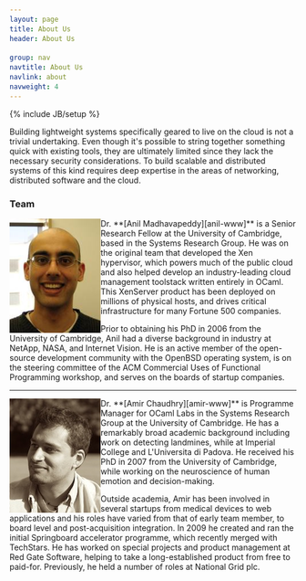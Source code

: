 ```yaml
---
layout: page
title: About Us
header: About Us

group: nav
navtitle: About Us
navlink: about
navweight: 4
---
```

{% include JB/setup %}

Building lightweight systems specifically geared to live on the cloud is not 
a trivial undertaking.  Even though it's possible to string together 
something quick with existing tools, they are ultimately limited since they 
lack the necessary security considerations.  To build scalable and 
distributed systems of this kind requires deep expertise in the areas of 
networking, distributed software and the cloud.  
<!-- Those are the people who understand what is practicable and how to sensibly construct, test and deploy such products. -->

### Team


<img style="float:left;" src="/images/anil.jpg">
Dr. **[Anil Madhavapeddy][anil-www]** is a Senior Research Fellow at the 
University of Cambridge, based in the Systems Research Group. He was on the 
original team that developed the Xen hypervisor, which powers much of the 
public cloud and also helped develop an industry-leading cloud management 
toolstack written entirely in OCaml. This XenServer product has been 
deployed on millions of physical hosts, and drives critical infrastructure 
for many Fortune 500 companies.

Prior to obtaining his PhD in 2006 from the University of Cambridge, Anil 
had a diverse background in industry at NetApp, NASA, and Internet Vision. 
He is an active member of the open-source development community with the 
OpenBSD operating system, is on the steering committee of the ACM Commercial 
Uses of Functional Programming workshop, and serves on the boards of startup 
companies. 

----

<img style="float:left;" src="/images/amir.jpg">
Dr. **[Amir Chaudhry][amir-www]** is Programme Manager for OCaml Labs in the 
Systems Research Group at the University of Cambridge.  He has a remarkably 
broad academic background including work on detecting landmines, while at 
Imperial College and L'Universita di Padova.  He received his PhD in 2007 
from the University of Cambridge, while working on the
neuroscience of human emotion and decision-making.


Outside academia, Amir has been involved in several startups from medical 
devices to web applications and his roles have varied from that of early 
team member, to board level and post-acquisition integration. 
In 2009 he created and 
ran the initial Springboard accelerator programme, which recently merged 
with TechStars.  He has worked on special projects and product management 
at Red Gate Software, helping to take a long-established product from free 
to paid-for. Previously, he held a number of roles at National Grid plc.

[anil-www]: http://anil.recoil.org
[amir-www]: http://amirchaudhry.com

<!--
## Approach

Lorem ipsum dolor sit amet, consectetur adipisicing elit, sed do eiusmod tempor incididunt ut labore et dolore magna aliqua. Ut enim ad minim veniam, quis nostrud exercitation ullamco laboris nisi ut aliquip ex ea commodo consequat. Duis aute irure dolor in reprehenderit in voluptate velit esse cillum dolore eu fugiat nulla pariatur. Excepteur sint occaecat cupidatat non proident, sunt in culpa qui officia deserunt mollit anim id est laborum
-->

<!--- #### credits

- Jekyll-bootstrap
- GitHub Pages
- Bootswatch theme

-->